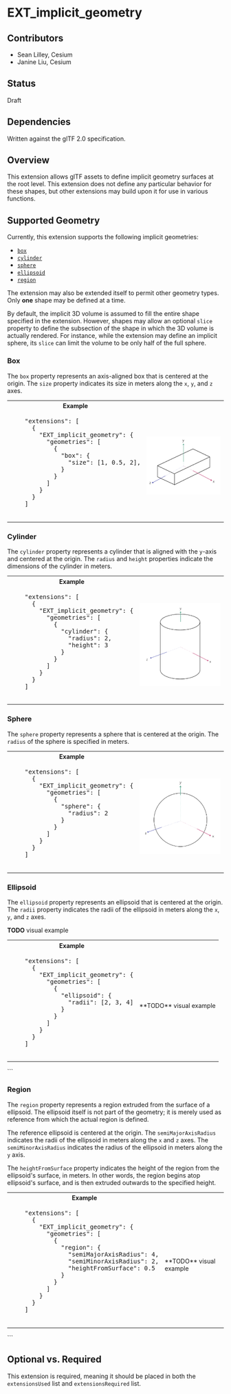 # EXT_implicit_geometry

## Contributors
- Sean Lilley, Cesium
- Janine Liu, Cesium

## Status
Draft

## Dependencies
Written against the glTF 2.0 specification.

## Overview

This extension allows glTF assets to define implicit geometry surfaces at the root level. This extension does not define any particular behavior for these shapes, but other extensions may build upon it for use in various functions.

## Supported Geometry

Currently, this extension supports the following implicit geometries:
- [`box`](#box)
- [`cylinder`](#cylinder)
- [`sphere`](#sphere)
- [`ellipsoid`](#ellipsoid)
- [`region`](#region)

The extension may also be extended itself to permit other geometry types. Only **one** shape may be defined at a time.

By default, the implicit 3D volume is assumed to fill the entire shape specified in the extension. However, shapes may allow an optional `slice` property to define the subsection of the shape in which the 3D volume is actually rendered. For instance, while the extension may define an implicit sphere, its `slice` can limit the volume to be only half of the full sphere.

### Box

The `box` property represents an axis-aligned box that is centered at the origin. The `size` property indicates its size in meters along the `x`, `y`, and `z` axes.

<table>
  <tr>
    <th>
    Example
    </th>
  </tr>
  <tr>
    <td><pre>
    "extensions": [
      {
        "EXT_implicit_geometry": {
          "geometries": [
            {
              "box": {
                "size": [1, 0.5, 2],
              }
            }
          ]
        }
      }
    ]
    </pre></td>
    <td>
    <img src="figures/box.png"/>
    </td>
  </tr>
</table>

### Cylinder

The `cylinder` property represents a cylinder that is aligned with the `y`-axis and centered at the origin. The `radius` and `height` properties indicate the dimensions of the cylinder in meters. 

<table>
  <tr>
    <th>
    Example
    </th>
  </tr>
  <tr>
    <td><pre>
    "extensions": [
      {
        "EXT_implicit_geometry": {
          "geometries": [
            {
              "cylinder": {
                "radius": 2,
                "height": 3
              }
            }
          ]
        }
      }
    ]
    </pre></td>
    <td>
    <img src="figures/cylinder.png"/>
    </td>
  </tr>
</table>

### Sphere

The `sphere` property represents a sphere that is centered at the origin. The `radius` of the sphere is specified in meters.

<table>
  <tr>
    <th>
    Example
    </th>
  </tr>
  <tr>
    <td><pre>
    "extensions": [
      {
        "EXT_implicit_geometry": {
          "geometries": [
            {
              "sphere": {
                "radius": 2
              }
            }
          ]
        }
      }
    ]
    </pre></td>
    <td>
    <img src="figures/sphere.png"/>
    </td>
  </tr>
</table>

### Ellipsoid

The `ellipsoid` property represents an ellipsoid that is centered at the origin. The `radii` property indicates the radii of the ellipsoid in meters along the `x`, `y`, and `z` axes.

**TODO** visual example

<table>
  <tr>
    <th>
    Example
    </th>
  </tr>
  <tr>
    <td><pre>
    "extensions": [
      {
        "EXT_implicit_geometry": {
          "geometries": [
            {
              "ellipsoid": {
                "radii": [2, 3, 4]
              }
            }
          ]
        }
      }
    ]
    </pre></td>
    <td>
    **TODO** visual example
    </td>
  </tr>
</table>
```

### Region

The `region` property represents a region extruded from the surface of a ellipsoid. The ellipsoid itself is not part of the geometry; it is merely used as reference from which the actual region is defined.

The reference ellipsoid is centered at the origin. The `semiMajorAxisRadius` indicates the radii of the ellipsoid in meters along the `x` and `z` axes. The `semiMinorAxisRadius` indicates the radius of the ellipsoid in meters along the `y` axis.

The `heightFromSurface` property indicates the height of the region from the ellipsoid's surface, in meters. In other words, the region begins atop ellipsoid's surface, and is then extruded outwards to the specified height.

<table>
  <tr>
    <th>
    Example
    </th>
  </tr>
  <tr>
    <td><pre>
    "extensions": [
      {
        "EXT_implicit_geometry": {
          "geometries": [
            {
              "region": {
                "semiMajorAxisRadius": 4,
                "semiMinorAxisRadius": 2,
                "heightFromSurface": 0.5 
              }
            }
          ]
        }
      }
    ]
    </pre></td>
    <td>
    **TODO** visual example
    </td>
  </tr>
</table>
```

## Optional vs. Required
This extension is required, meaning it should be placed in both the `extensionsUsed` list and `extensionsRequired` list.

